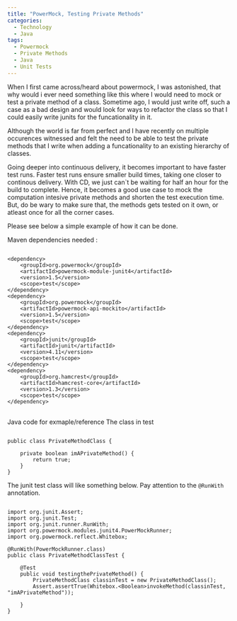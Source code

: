 ```yaml
---
title: "PowerMock, Testing Private Methods"
categories:
  - Technology
  - Java
tags:
  - Powermock
  - Private Methods
  - Java
  - Unit Tests
---
```


When I first came across/heard about powermock, I was astonished, that why would i ever need something like this where I would need to mock or test a private method of a class. Sometime ago, I would just write off, such a case as a bad design and would look for ways to refactor the class so that I could easily write junits for the funcationality in it. 

Although the world is far from perfect and I have recently on multiple occurences witnessed and felt the need to be able to test the private methods that I write when adding a funcationality to an existing hierarchy of classes. 

Going deeper into continuous delivery, it becomes important to have faster test runs. Faster test runs ensure smaller build times, taking one closer to continous delivery. With CD, we just can`t be waiting for half an hour for the build to complete. Hence, it becomes a good use case to mock the computation intesive private methods and shorten the test execution time. But, do be wary to make sure that, the methods gets tested on it own, or atleast once for all the corner cases. 

Please see below a simple example of how it can be done. 

Maven dependencies needed :
<pre>
<code>
&lt;dependency&gt;
    &lt;groupId&gt;org.powermock&lt;/groupId&gt;
    &lt;artifactId&gt;powermock-module-junit4&lt;/artifactId&gt;
    &lt;version&gt;1.5&lt;/version&gt;
    &lt;scope&gt;test&lt;/scope&gt;                  
&lt;/dependency&gt;
&lt;dependency&gt;
    &lt;groupId&gt;org.powermock&lt;/groupId&gt;
    &lt;artifactId&gt;powermock-api-mockito&lt;/artifactId&gt;
    &lt;version&gt;1.5&lt;/version&gt;
    &lt;scope&gt;test&lt;/scope&gt;
&lt;/dependency&gt;  
&lt;dependency&gt;
    &lt;groupId&gt;junit&lt;/groupId&gt;
    &lt;artifactId&gt;junit&lt;/artifactId&gt;
    &lt;version&gt;4.11&lt;/version&gt;
    &lt;scope&gt;test&lt;/scope&gt;
&lt;/dependency&gt;
&lt;dependency&gt;
    &lt;groupId&gt;org.hamcrest&lt;/groupId&gt;
    &lt;artifactId&gt;hamcrest-core&lt;/artifactId&gt;
    &lt;version&gt;1.3&lt;/version&gt;
    &lt;scope&gt;test&lt;/scope&gt;
&lt;/dependency&gt;
</code>
</pre>

Java code for exmaple/reference
The class in test 
<pre><code>
public class PrivateMethodClass {

	private boolean imAPrivateMethod() {
	    return true;
	} 
} </code></pre>

The junit test class will like something below. Pay attention to the `@RunWith` annotation.

<pre><code>
import org.junit.Assert;
import org.junit.Test;
import org.junit.runner.RunWith;
import org.powermock.modules.junit4.PowerMockRunner;
import org.powermock.reflect.Whitebox;

@RunWith(PowerMockRunner.class)
public class PrivateMethodClassTest {

	@Test
	public void testingthePrivateMethod() {
    	PrivateMethodClass classinTest = new PrivateMethodClass();
    	Assert.assertTrue(Whitebox.&lt;Boolean&gt;invokeMethod(classinTest, "imAPrivateMethod"));

	} 
} 
</code></pre>
